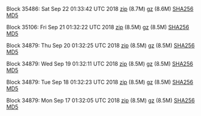 Block 35486: Sat Sep 22 01:33:42 UTC 2018 [zip](https://files.01coin.io/testnet/2018-09-22/bootstrap.dat.zip) (8.7M) [gz](https://files.01coin.io/testnet/2018-09-22/bootstrap.dat.tar.gz) (8.6M) [SHA256](https://files.01coin.io/testnet/2018-09-22/sha256.txt) [MD5](https://files.01coin.io/testnet/2018-09-22/md5.txt)

Block 35106: Fri Sep 21 01:32:22 UTC 2018 [zip](https://files.01coin.io/testnet/2018-09-21/bootstrap.dat.zip) (8.5M) [gz](https://files.01coin.io/testnet/2018-09-21/bootstrap.dat.tar.gz) (8.5M) [SHA256](https://files.01coin.io/testnet/2018-09-21/sha256.txt) [MD5](https://files.01coin.io/testnet/2018-09-21/md5.txt)

Block 34879: Thu Sep 20 01:32:25 UTC 2018 [zip](https://files.01coin.io/testnet/2018-09-20/bootstrap.dat.zip) (8.5M) [gz](https://files.01coin.io/testnet/2018-09-20/bootstrap.dat.tar.gz) (8.5M) [SHA256](https://files.01coin.io/testnet/2018-09-20/sha256.txt) [MD5](https://files.01coin.io/testnet/2018-09-20/md5.txt)

Block 34879: Wed Sep 19 01:32:11 UTC 2018 [zip](https://files.01coin.io/testnet/2018-09-19/bootstrap.dat.zip) (8.5M) [gz](https://files.01coin.io/testnet/2018-09-19/bootstrap.dat.tar.gz) (8.5M) [SHA256](https://files.01coin.io/testnet/2018-09-19/sha256.txt) [MD5](https://files.01coin.io/testnet/2018-09-19/md5.txt)

Block 34879: Tue Sep 18 01:32:23 UTC 2018 [zip](https://files.01coin.io/testnet/2018-09-18/bootstrap.dat.zip) (8.5M) [gz](https://files.01coin.io/testnet/2018-09-18/bootstrap.dat.tar.gz) (8.5M) [SHA256](https://files.01coin.io/testnet/2018-09-18/sha256.txt) [MD5](https://files.01coin.io/testnet/2018-09-18/md5.txt)

Block 34879: Mon Sep 17 01:32:05 UTC 2018 [zip](https://files.01coin.io/testnet/2018-09-17/bootstrap.dat.zip) (8.5M) [gz](https://files.01coin.io/testnet/2018-09-17/bootstrap.dat.tar.gz) (8.5M) [SHA256](https://files.01coin.io/testnet/2018-09-17/sha256.txt) [MD5](https://files.01coin.io/testnet/2018-09-17/md5.txt)
